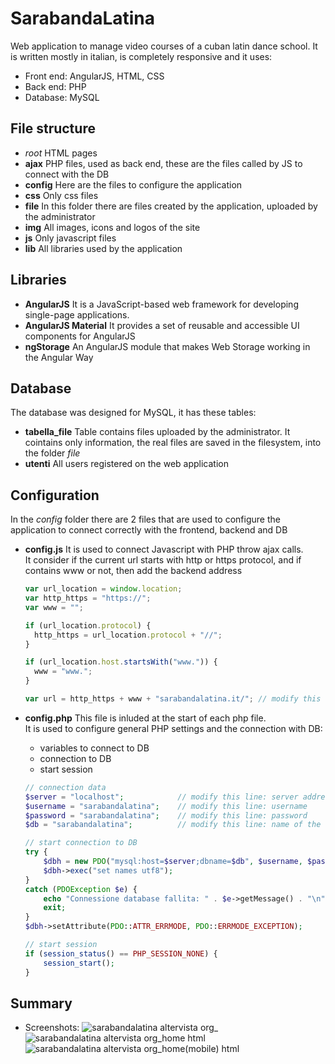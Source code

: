 # SarabandaLatina

Web application to manage video courses of a cuban latin dance school.
It is written mostly in italian, is completely responsive and it uses:

- Front end: AngularJS, HTML, CSS
- Back end: PHP
- Database: MySQL

## File structure

- _root_
  HTML pages
- **ajax**
  PHP files, used as back end, these are the files called by JS to connect with the DB
- **config**
  Here are the files to configure the application
- **css**
  Only css files
- **file**
  In this folder there are files created by the application, uploaded by the administrator
- **img**
  All images, icons and logos of the site
- **js**
  Only javascript files
- **lib**
  All libraries used by the application

## Libraries

- **AngularJS**
  It is a JavaScript-based web framework for developing single-page applications.
- **AngularJS Material**
  It provides a set of reusable and accessible UI components for AngularJS
- **ngStorage**
  An AngularJS module that makes Web Storage working in the Angular Way

## Database

The database was designed for MySQL, it has these tables:

- **tabella_file**
  Table contains files uploaded by the administrator. It cointains only information, the real files are saved in the filesystem, into the folder _file_
- **utenti**
  All users registered on the web application

## Configuration

In the _config_ folder there are 2 files that are used to configure the application to connect correctly with the frontend, backend and DB

- **config.js**
  It is used to connect Javascript with PHP throw ajax calls. <br>
  It consider if the current url starts with http or https protocol, and if contains www or not, then add the backend address

  ```javascript
  var url_location = window.location;
  var http_https = "https://";
  var www = "";

  if (url_location.protocol) {
    http_https = url_location.protocol + "//";
  }

  if (url_location.host.startsWith("www.")) {
    www = "www.";
  }

  var url = http_https + www + "sarabandalatina.it/"; // modify this line: address url of the application
  ```

- **config.php**
  This file is inluded at the start of each php file. <br>
  It is used to configure general PHP settings and the connection with DB:

  - variables to connect to DB
  - connection to DB
  - start session

  ```php
  // connection data
  $server = "localhost";            // modify this line: server address
  $username = "sarabandalatina";    // modify this line: username
  $password = "sarabandalatina";    // modify this line: password
  $db = "sarabandalatina";          // modify this line: name of the database

  // start connection to DB
  try {
      $dbh = new PDO("mysql:host=$server;dbname=$db", $username, $password);
      $dbh->exec("set names utf8");
  }
  catch (PDOException $e) {
      echo "Connessione database fallita: " . $e->getMessage() . "\n";
      exit;
  }
  $dbh->setAttribute(PDO::ATTR_ERRMODE, PDO::ERRMODE_EXCEPTION);

  // start session
  if (session_status() == PHP_SESSION_NONE) {
      session_start();
  }
  ```

## Summary

- Screenshots:
  ![sarabandalatina altervista org_](https://github.com/DavideMurro/SarabandaLatina/assets/118051417/fc6b408f-67af-45be-aded-ad61d354d073)
  ![sarabandalatina altervista org_home html](https://github.com/DavideMurro/SarabandaLatina/assets/118051417/6285ad6e-de5a-43bc-8c4a-a96f94ce1b1e)
  ![sarabandalatina altervista org_home(mobile) html](https://github.com/DavideMurro/SarabandaLatina/assets/118051417/c2a835a0-308b-446f-986e-79a4ced7b7ea)
